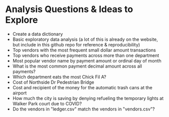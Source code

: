 # Analysis Questions & Ideas to Explore
* Create a data dictionary
* Basic exploratory data analysis (a lot of this is already on the website, but include in this github repo for reference & reproducibility)
* Top vendors with the most frequent small dollar amount transactions
* Top vendors who receive payments across more than one department
* Most popular vendor name by payment amount or ordinal day of month
* What is the most common payment decimal amount across all payments?
* Which department eats the most Chick Fil A?
* Cost of Northside Dr Pedestrian Bridge
* Cost and recipient of the money for the automatic trash cans at the airport
* How much the city is saving by denying refueling the temporary lights at Walker Park court due to COVID?
* Do the vendors in "ledger.csv" match the vendors in "vendors.csv"?
